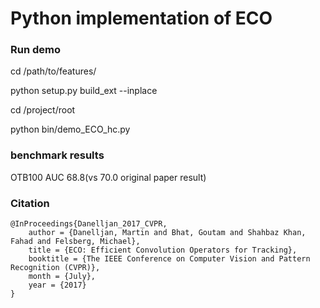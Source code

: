 # Python implementation of ECO

### Run demo
cd /path/to/features/

python setup.py build_ext --inplace

cd /project/root

python bin/demo_ECO_hc.py

### benchmark results
OTB100  AUC 68.8(vs 70.0 original paper result)

### Citation
	@InProceedings{Danelljan_2017_CVPR,
		author = {Danelljan, Martin and Bhat, Goutam and Shahbaz Khan, Fahad and Felsberg, Michael},
		title = {ECO: Efficient Convolution Operators for Tracking},
		booktitle = {The IEEE Conference on Computer Vision and Pattern Recognition (CVPR)},
		month = {July},
		year = {2017}
	}
